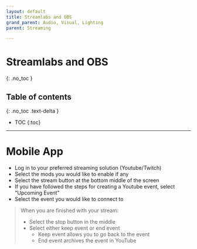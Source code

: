 ```yaml
---
layout: default
title: Streamlabs and OBS
grand_parent: Audio, Visual, Lighting
parent: Streaming

---
```

# Streamlabs and OBS
{: .no_toc }

## Table of contents
{: .no_toc .text-delta }

* TOC
{:toc}

---

# Mobile App

* Log in to your preferred streaming solution (Youtube/Twitch)
* Select the mods you would like to enable if any
* Select the stream button at the bottom middle of the screen
* If you have followed the steps for creating a Youtube event, select "Upcoming Event"
* Select the event you would like to connect to

> When you are finished with your stream:
> * Select the stop button in the middle
> * Select either keep event or end event
>   * Keep event allows you to go back to the event
>   * End event archives the event in YouTube
